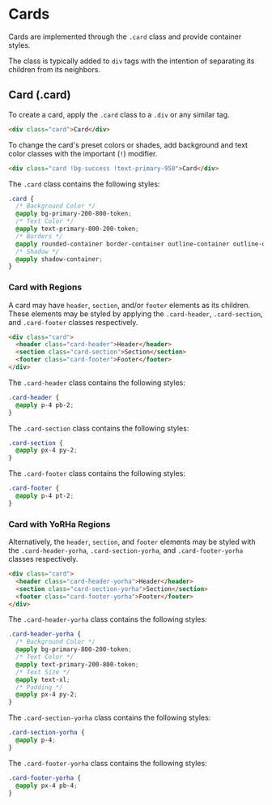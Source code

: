 # Cards

Cards are implemented through the `.card` class and provide container styles.

The class is typically added to `div` tags with the intention of separating its children from its neighbors.

## Card (.card)

To create a card, apply the `.card` class to a `.div` or any similar tag.

```html
<div class="card">Card</div>
```

To change the card's preset colors or shades, add background and text color classes with the important (`!`) modifier.

```html
<div class="card !bg-success !text-primary-950">Card</div>
```

The `.card` class contains the following styles:

```css
.card {
  /* Background Color */
  @apply bg-primary-200-800-token;
  /* Text Color */
  @apply text-primary-800-200-token;
  /* Borders */
  @apply rounded-container border-container outline-container outline-offset-container ring-container ring-offset-container border-container-token outline-container-token;
  /* Shadow */
  @apply shadow-container;
}
```

### Card with Regions

A card may have `header`, `section`, and/or `footer` elements as its children. These elements may be styled by applying the `.card-header`, `.card-section`, and `.card-footer` classes respectively.

```html
<div class="card">
  <header class="card-header">Header</header>
  <section class="card-section">Section</section>
  <footer class="card-footer">Footer</footer>
</div>
```

The `.card-header` class contains the following styles:

```css
.card-header {
  @apply p-4 pb-2;
}
```

The `.card-section` class contains the following styles:

```css
.card-section {
  @apply px-4 py-2;
}
```

The `.card-footer` class contains the following styles:

```css
.card-footer {
  @apply p-4 pt-2;
}
```

### Card with YoRHa Regions

Alternatively, the `header`, `section`, and `footer` elements may be styled with the `.card-header-yorha`, `.card-section-yorha`, and `.card-footer-yorha` classes respectively.

```html
<div class="card">
  <header class="card-header-yorha">Header</header>
  <section class="card-section-yorha">Section</section>
  <footer class="card-footer-yorha">Footer</footer>
</div>
```

The `.card-header-yorha` class contains the following styles:

```css
.card-header-yorha {
  /* Background Color */
  @apply bg-primary-800-200-token;
  /* Text Color */
  @apply text-primary-200-800-token;
  /* Text Size */
  @apply text-xl;
  /* Padding */
  @apply px-4 py-2;
}
```

The `.card-section-yorha` class contains the following styles:

```css
.card-section-yorha {
  @apply p-4;
}
```

The `.card-footer-yorha` class contains the following styles:

```css
.card-footer-yorha {
  @apply px-4 pb-4;
}
```
